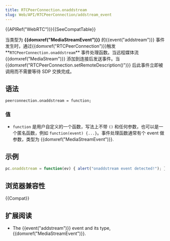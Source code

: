 ```yaml
---
title: RTCPeerConnection.onaddstream
slug: Web/API/RTCPeerConnection/addstream_event
---
```


{{APIRef("WebRTC")}}{{SeeCompatTable}}

当类型为 **{{domxref("MediaStreamEvent")}}** 的{{event("addstream")}} 事件发生时，通过{{domxref("RTCPeerConnection")}}触发**`RTCPeerConnection.onaddstream`** 事件处理函数。当远程媒体流{{domxref("MediaStream")}} 添加到连接后发送事件。当{{domxref("RTCPeerConnection.setRemoteDescription()")}} 后此事件立即被调用而不需要等待 SDP 交换完成。

## 语法

```plain
peerconnection.onaddstream = function;
```

### 值

- `function` 是用户自定义的一个函数，写法上不带 `()` 和任何参数，也可以是一个匿名函数，例如 `function(event) {...}`。事件处理函数通常有个 event 做参数，类型为 {{domxref("MediaStreamEvent")}}.

## 示例

```js
pc.onaddstream = function(ev) { alert("onaddstream event detected!"); };
```

## 浏览器兼容性

{{Compat}}

## 扩展阅读

- The {{event("addstream")}} event and its type, {{domxref("MediaStreamEvent")}}.
